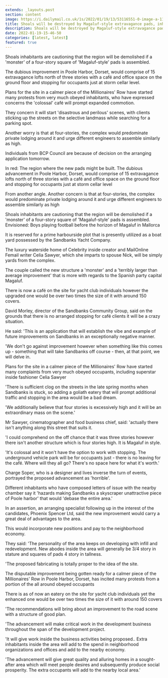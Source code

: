 ```yaml
---
extends: _layouts.post
section: content
image: https://i.dailymail.co.uk/1s/2022/01/19/13/53116551-0-image-a-119_1642599723132.jpg 
title: Shoals will be destroyed by Magaluf-style extravagance pads, inhabitants caution 
description: Shoals will be destroyed by Magaluf-style extravagance pads, inhabitants caution 
date: 2022-01-19-15-46-50 
categories: [latest, latest] 
featured: true 
--- 
```

Shoals inhabitants are cautioning that the region will be demolished if a 'monster' of a four-story square of 'Magaluf-style' pads is assembled.

The dubious improvement in Poole Harbor, Dorset, would comprise of 15 extravagance lofts north of three stories with a café and office space on the ground floor and stopping for occupants just at storm cellar level.

Plans for the site in a calmer piece of the Millionaires' Row have started many protests from very much obeyed inhabitants, who have expressed concerns the 'colossal' café will prompt expanded commotion.

They concern it will start 'disastrous and perilous' scenes, with clients sticking up the streets on the selective landmass while searching for a parking spot.

Another worry is that at four-stories, the complex would predominate private lodging around it and urge different engineers to assemble similarly as high.

Individuals from BCP Council are because of decision on the arranging application tomorrow.

In red: The region where the new pads might be built. The dubious advancement in Poole Harbor, Dorset, would comprise of 15 extravagance lofts north of three stories with a café and office space on the ground floor and stopping for occupants just at storm cellar level

From another angle. Another concern is that at four-stories, the complex would predominate private lodging around it and urge different engineers to assemble similarly as high

Shoals inhabitants are cautioning that the region will be demolished if a 'monster' of a four-story square of 'Magaluf-style' pads is assembled. Envisioned: Boys playing football before the horizon of Magaluf in Mallorca

It is reserved for a prime harbourside plot that is presently utilized as a boat yard possessed by the Sandbanks Yacht Company.

The luxury waterside home of Celebrity inside creator and MailOnline Femail writer Celia Sawyer, which she imparts to spouse Nick, will be simply yards from the complex.

The couple called the new structure a 'monster' and a 'terribly larger than average improvement' that is more with regards to the Spanish party capital Magaluf.

There is now a café on the site for yacht club individuals however the upgraded one would be over two times the size of it with around 150 covers.

David Morley, director of the Sandbanks Community Group, said on the grounds that there is no arranged stopping for café clients it will be a crazy situation.

He said: 'This is an application that will establish the vibe and example of future improvements on Sandbanks in an exceptionally negative manner.

'We don't go against improvement however when something like this comes up - something that will take Sandbanks off course - then, at that point, we will delve in.

Plans for the site in a calmer piece of the Millionaires' Row have started many complaints from very much obeyed occupants, including superstar inside fashioner Celia Sawyer

'There is sufficient clog on the streets in the late spring months when Sandbanks is stuck, so adding a goliath eatery that will prompt additional traffic and stopping in the area would be a bad dream.

'We additionally believe that four stories is excessively high and it will be an extraordinary mass on the scene.'

Mr Sawyer, cinematographer and food business chief, said: 'actually there isn't anything along this street that suits it.

'I could comprehend on the off chance that it was three stories however there isn't another structure which is four stories high. It is Magaluf in style.

'It's colossal and it won't have the option to work with stopping. The underground vehicle park will be for occupants just - there is no leaving for the café. Where will they all go? There's no space here for what it's worth.'

Charge Soper, who is a designer and lives inverse the turn of events, portrayed the proposed advancement as 'horrible'.

Different inhabitants who have composed letters of issue with the nearby chamber say it 'hazards making Sandbanks a skyscraper unattractive piece of Poole harbor' that would 'debase the entire area.'

In an assertion, an arranging specialist following up in the interest of the candidates, Phoenix Spencer Ltd, said the new improvement would carry a great deal of advantages to the area.

This would incorporate new positions and pay to the neighborhood economy.

They said: 'The personality of the area keeps on developing with infill and redevelopment. New abodes inside the area will generally be 3/4 story in stature and squares of pads 4 story in tallness.

'The proposed fabricating is totally proper to the idea of the site.

The disputable improvement being gotten ready for a calmer piece of the Millionaires' Row in Poole Harbor, Dorset, has incited many protests from a portion of the all around obeyed occupants

There is as of now an eatery on the site for yacht club individuals yet the enhanced one would be over two times the size of it with around 150 covers

'The recommendations will bring about an improvement to the road scene with a structure of good plan.

'The advancement will make critical work in the development business throughout the span of the development project.

'It will give work inside the business activities being proposed.. Extra inhabitants inside the area will add to the spend in neighborhood organizations and offices and add to the nearby economy.

'The advancement will give great quality and alluring homes in a sought-after area which will meet people desires and subsequently produce social prosperity. The extra occupants will add to the nearby local area.'